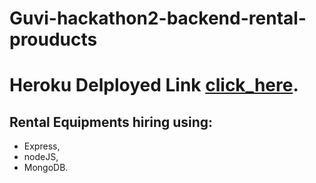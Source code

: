 # Guvi-hackathon2-backend-rental-prouducts
# Heroku Delployed Link [click_here](https://guvi-hackathon2-backend-rental.herokuapp.com/products).

## Rental Equipments hiring using:
- Express,
- nodeJS,
- MongoDB.
